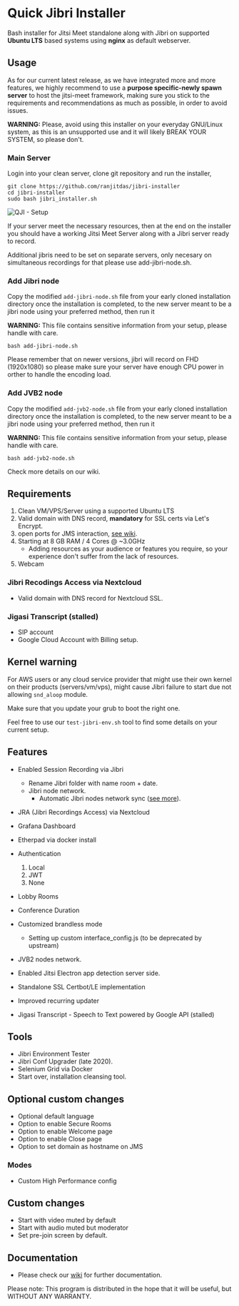 # Quick Jibri Installer
Bash installer for Jitsi Meet standalone along with Jibri on supported **Ubuntu LTS** based systems using **nginx** as default webserver.

## Usage
As for our current latest release, as we have integrated more and more features, we highly recommend to use a **purpose specific-newly spawn server** to host the jitsi-meet framework, making sure you stick to the requirements and recommendations as much as possible, in order to avoid issues.

**WARNING:** Please, avoid using this installer on your everyday GNU/Linux system, as this is an unsupported use and it will likely BREAK YOUR SYSTEM, so please don't.


### Main Server
Login into your clean server, clone git repository and run the installer,

```
git clone https://github.com/ranjitdas/jibri-installer
cd jibri-installer
sudo bash jibri_installer.sh
```
![QJI - Setup](https://raw.githubusercontent.com/wiki/switnet-ltd/quick-jibri-installer/images/qji-diagram-setup.png)

If your server meet the necessary resources, then at the end on the installer you should have a working Jitsi Meet Server along with a Jibri server ready to record.

Additional jibris need to be set on separate servers, only necesary on simultaneous recordings for that please use add-jibri-node.sh.

### Add Jibri node

Copy the modified `add-jibri-node.sh` file from your early cloned installation directory once the installation is completed, to the new server meant to be a jibri node using your preferred method, then run it

**WARNING:** This file contains sensitive information from your setup, please handle with care.

```
bash add-jibri-node.sh
```

Please remember that on newer versions, jibri will record on FHD (1920x1080) so please make sure your server have enough CPU power in orther to handle the encoding load.

### Add JVB2 node

Copy the modified `add-jvb2-node.sh` file from your early cloned installation directory once the installation is completed, to the new server meant to be a jibri node using your preferred method, then run it

**WARNING:** This file contains sensitive information from your setup, please handle with care.

```
bash add-jvb2-node.sh
```

Check more details on our wiki.

## Requirements
1. Clean VM/VPS/Server using a supported Ubuntu LTS
2. Valid domain with DNS record, **mandatory** for SSL certs via Let's Encrypt.
3. open ports for JMS interaction, [see wiki](https://github.com/switnet-ltd/quick-jibri-installer/wiki/Firewall).
4. Starting at 8 GB RAM / 4 Cores @ ~3.0GHz
    *  Adding resources as your audience or features you require, so your experience don't suffer from the lack of resources.
5. Webcam

### Jibri Recodings Access via Nextcloud
* Valid domain with DNS record for Nextcloud SSL.
 
### Jigasi Transcript (stalled)
* SIP account
* Google Cloud Account with Billing setup.



## Kernel warning
For AWS users or any cloud service provider that might use their own kernel on their products (servers/vm/vps), might cause Jibri failure to start due not allowing `snd_aloop` module.

Make sure that you update your grub to boot the right one.

Feel free to use our `test-jibri-env.sh` tool to find some details on your current setup.

## Features
* Enabled Session Recording via Jibri
  * Rename Jibri folder with name room + date.
  * Jibri node network.
    * Automatic Jibri nodes network sync ([see more](https://github.com/switnet-ltd/quick-jibri-installer/wiki/Setup-and-Jibri-Nodes)).
* JRA (Jibri Recordings Access) via Nextcloud
* Grafana Dashboard
* Etherpad via docker install
* Authentication
  1. Local
  2. JWT
  3. None
* Lobby Rooms
* Conference Duration
* Customized brandless mode
  * Setting up custom interface_config.js (to be deprecated by upstream)
* JVB2 nodes network.

* Enabled Jitsi Electron app detection server side.
* Standalone SSL Certbot/LE implementation
* Improved recurring updater
* Jigasi Transcript - Speech to Text powered by Google API (stalled)

## Tools
* Jibri Environment Tester
 * Jibri Conf Upgrader (late 2020).
* Selenium Grid via Docker
* Start over, installation cleansing tool.

## Optional custom changes
* Optional default language
* Option to enable Secure Rooms
* Option to enable Welcome page
* Option to enable Close page
* Option to set domain as hostname on JMS

### Modes
* Custom High Performance config

## Custom changes
* Start with video muted by default
* Start with audio muted but moderator
* Set pre-join screen by default.


## Documentation
* Please check our [wiki](https://github.com/switnet-ltd/quick-jibri-installer/wiki) for further documentation.

Please note: This program is distributed in the hope that it will be useful, but WITHOUT ANY WARRANTY.
